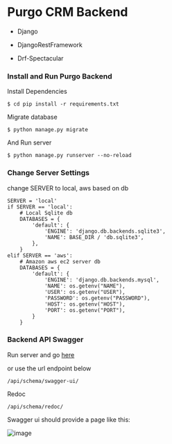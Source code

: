 # Purgo CRM Backend

- Django

- DjangoRestFramework

- Drf-Spectacular

### Install and Run Purgo Backend

Install Dependencies

```
$ cd pip install -r requirements.txt
```
Migrate database

```
$ python manage.py migrate
```

And Run server
```
$ python manage.py runserver --no-reload
```

### Change Server Settings

change SERVER to local, aws based on db 
```
SERVER = 'local'
if SERVER == 'local':
    # Local Sqlite db
    DATABASES = {
        'default': {
            'ENGINE': 'django.db.backends.sqlite3',
            'NAME': BASE_DIR / 'db.sqlite3',
        },
    }
elif SERVER == 'aws':
    # Amazon aws ec2 server db
    DATABASES = {
        'default': {
            'ENGINE': 'django.db.backends.mysql',
            'NAME': os.getenv("NAME"),
            'USER': os.getenv("USER"),
            'PASSWORD': os.getenv("PASSWORD"),
            'HOST': os.getenv("HOST"),
            'PORT': os.getenv("PORT"),
        }    
    }
```

### Backend API Swagger 
Run server and go [here](http://localhost:8000/api/schema/swagger-ui/)

or use the url endpoint below
```
/api/schema/swagger-ui/
```
Redoc
```
/api/schema/redoc/
```
Swagger ui should provide a page like this:

![image](https://github.com/purgo-capstone/back/assets/64758800/42336a0b-5add-4fff-b5ac-87148e0de6bb)
